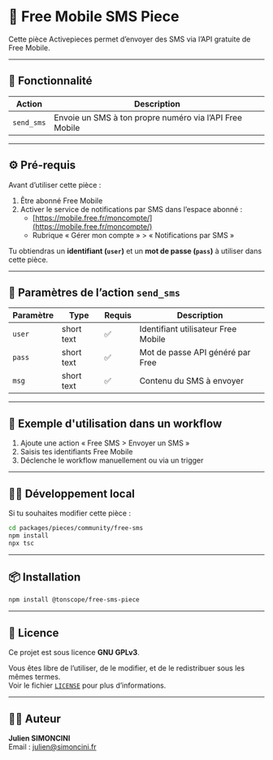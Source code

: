 # 📩 Free Mobile SMS Piece

Cette pièce Activepieces permet d’envoyer des SMS via l’API gratuite de Free Mobile.

---

## 🚀 Fonctionnalité

| Action  | Description                                  |
|---------|----------------------------------------------|
| `send_sms` | Envoie un SMS à ton propre numéro via l’API Free Mobile |

---

## ⚙️ Pré-requis

Avant d’utiliser cette pièce :

1. Être abonné Free Mobile
2. Activer le service de notifications par SMS dans l’espace abonné :
    - [https://mobile.free.fr/moncompte/](https://mobile.free.fr/moncompte/)
    - Rubrique « Gérer mon compte » > « Notifications par SMS »

Tu obtiendras un **identifiant (`user`)** et un **mot de passe (`pass`)** à utiliser dans cette pièce.

---

## 🧩 Paramètres de l’action `send_sms`

| Paramètre | Type        | Requis | Description                                |
|-----------|-------------|--------|--------------------------------------------|
| `user`    | short text  | ✅     | Identifiant utilisateur Free Mobile       |
| `pass`    | short text  | ✅     | Mot de passe API généré par Free           |
| `msg`     | short text  | ✅     | Contenu du SMS à envoyer                   |

---

## 🔧 Exemple d'utilisation dans un workflow

1. Ajoute une action « Free SMS > Envoyer un SMS »
2. Saisis tes identifiants Free Mobile
3. Déclenche le workflow manuellement ou via un trigger

---

## 👨‍💻 Développement local

Si tu souhaites modifier cette pièce :

```bash
cd packages/pieces/community/free-sms
npm install
npx tsc
```

---

## 📦 Installation

```bash
npm install @tonscope/free-sms-piece
```

---

## 📜 Licence

Ce projet est sous licence **GNU GPLv3**.

Vous êtes libre de l’utiliser, de le modifier, et de le redistribuer sous les mêmes termes.  
Voir le fichier [`LICENSE`](./LICENSE) pour plus d’informations.

---

## 👨‍💻 Auteur

**Julien SIMONCINI**  
Email : [julien@simoncini.fr](mailto:julien@simoncini.fr)
